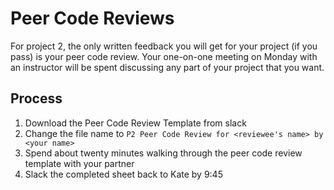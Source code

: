 # Peer Code Reviews

For project 2, the only written feedback you will get for your project (if you pass) is your peer code review. Your one-on-one meeting on Monday with an instructor will be spent discussing any part of your project that you want.

## Process

1. Download the Peer Code Review Template from slack
2. Change the file name to `P2 Peer Code Review for <reviewee's name> by <your name>`
3. Spend about twenty minutes walking through the peer code review template with your partner
4. Slack the completed sheet back to Kate by 9:45
